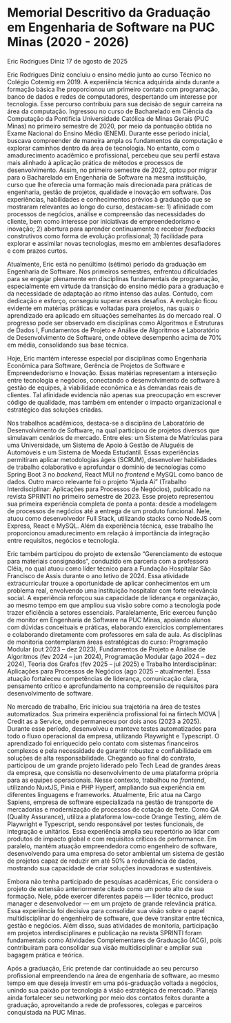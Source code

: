# Memorial Descritivo da Graduação em Engenharia de Software na PUC Minas (2020 - 2026)

Eric Rodrigues Diniz
17 de agosto de 2025

Eric Rodrigues Diniz concluiu o ensino médio junto ao curso Técnico no Colégio Cotemig em 2019. A experiência técnica adquirida ainda durante a formação básica lhe proporcionou um primeiro contato com programação, banco de dados e redes de computadores, despertando um interesse por tecnologia. Esse percurso contribuiu para sua decisão de seguir carreira na área da computação. Ingressou no curso de Bacharelado em Ciência da Computação da Pontifícia Universidade Católica de Minas Gerais (PUC Minas) no primeiro semestre de 2020, por meio da pontuação obtida no Exame Nacional do Ensino Médio (ENEM). Durante esse período inicial, buscava compreender de maneira ampla os fundamentos da computação e explorar caminhos dentro da área de tecnologia. No entanto, com o amadurecimento acadêmico e profissional, percebeu que seu perfil estava mais alinhado à aplicação prática de métodos e processos de desenvolvimento. Assim, no primeiro semestre de 2022, optou por migrar para o Bacharelado em Engenharia de Software na mesma instituição, curso que lhe oferecia uma formação mais direcionada para práticas de engenharia, gestão de projetos, qualidade e inovação em software. Das experiências, habilidades e conhecimentos prévios à graduação que se mostraram relevantes ao longo do curso, destacam-se: 1) afinidade com processos de negócios, análise e compreensão das necessidades do cliente, bem como interesse por iniciativas de empreendedorismo e inovação; 2) abertura para aprender continuamente e receber *feedbacks* construtivos como forma de evolução profissional; 3) facilidade para explorar e assimilar novas tecnologias, mesmo em ambientes desafiadores e com prazos curtos.

Atualmente, Eric está no penúltimo (sétimo) período da graduação em Engenharia de Software. Nos primeiros semestres, enfrentou dificuldades para se engajar plenamente em disciplinas fundamentais de programação, especialmente em virtude da transição do ensino médio para a graduação e da necessidade de adaptação ao ritmo intenso das aulas. Contudo, com dedicação e esforço, conseguiu superar esses desafios. A evolução ficou evidente em matérias práticas e voltadas para projetos, nas quais o aprendizado era aplicado em situações semelhantes às do mercado real. O progresso pode ser observado em disciplinas como Algoritmos e Estruturas de Dados I, Fundamentos de Projeto e Análise de Algoritmos e Laboratório de Desenvolvimento de Software, onde obteve desempenho acima de 70% em média, consolidando sua base técnica.

Hoje, Eric mantém interesse especial por disciplinas como Engenharia Econômica para Software, Gerência de Projetos de Software e Empreendedorismo e Inovação. Essas matérias representam a interseção entre tecnologia e negócios, conectando o desenvolvimento de software à gestão de equipes, à viabilidade econômica e às demandas reais de clientes. Tal afinidade evidencia não apenas sua preocupação em escrever código de qualidade, mas também em entender o impacto organizacional e estratégico das soluções criadas.

Nos trabalhos acadêmicos, destaca-se a disciplina de Laboratório de Desenvolvimento de Software, na qual participou de projetos diversos que simulavam cenários de mercado. Entre eles: um Sistema de Matrículas para uma Universidade, um Sistema de Apoio à Gestão de Aluguéis de Automóveis e um Sistema de Moeda Estudantil. Essas experiências permitiram aplicar metodologias ágeis (SCRUM), desenvolver habilidades de trabalho colaborativo e aprofundar o domínio de tecnologias como Spring Boot 3 no *backend*, React MUI no *frontend* e MySQL como banco de dados. Outro marco relevante foi o projeto “Ajuda Aí” (Trabalho Interdisciplinar: Aplicações para Processos de Negócios), publicado na revista SPRINTI no primeiro semestre de 2023. Esse projeto representou sua primeira experiência completa de ponta a ponta: desde a modelagem de processos de negócios até a entrega de um produto funcional. Nele, atuou como desenvolvedor Full Stack, utilizando stacks como NodeJS com Express, React e MySQL. Além da experiência técnica, esse trabalho lhe proporcionou amadurecimento em relação à importância da integração entre requisitos, negócios e tecnologia.

Eric também participou do projeto de extensão “Gerenciamento de estoque para materiais consignados”, conduzido em parceria com a professora Cléia, no qual atuou como líder técnico para a Fundação Hospitalar São Francisco de Assis durante o ano letivo de 2024. Essa atividade extracurricular trouxe a oportunidade de aplicar conhecimentos em um problema real, envolvendo uma instituição hospitalar com forte relevância social. A experiência reforçou sua capacidade de liderança e organização, ao mesmo tempo em que ampliou sua visão sobre como a tecnologia pode trazer eficiência a setores essenciais. Paralelamente, Eric exerceu função de monitor em Engenharia de Software na PUC Minas, apoiando alunos com dúvidas conceituais e práticas, elaborando exercícios complementares e colaborando diretamente com professores em sala de aula. As disciplinas de monitoria contemplaram áreas estratégicas do curso: Programação Modular (out 2023 – dez 2023), Fundamentos de Projeto e Análise de Algoritmos (fev 2024 – jun 2024), Programação Modular (ago 2024 – dez 2024), Teoria dos Grafos (fev 2025 – jul 2025) e Trabalho Interdisciplinar: Aplicações para Processos de Negócios (ago 2025 – atualmente). Essa atuação fortaleceu competências de liderança, comunicação clara, pensamento crítico e aprofundamento na compreensão de requisitos para desenvolvimento de software.

No mercado de trabalho, Eric iniciou sua trajetória na área de testes automatizados. Sua primeira experiência profissional foi na fintech MOVA | Credit as a Service, onde permaneceu por dois anos (2023 a 2025). Durante esse período, desenvolveu e manteve testes automatizados para todo o fluxo operacional da empresa, utilizando Playwright e Typescript. O aprendizado foi enriquecido pelo contato com sistemas financeiros complexos e pela necessidade de garantir robustez e confiabilidade em soluções de alta responsabilidade. Chegando ao final do contrato, participou de um grande projeto liderado pelo Tech Lead de grandes áreas da empresa, que consistia no desenvolvimento de uma plataforma própria para as equipes operacionais. Nesse contexto, trabalhou no *frontend*, utilizando NuxtJS, Pinia e PHP Hyperf, ampliando sua experiência em diferentes linguagens e frameworks. Atualmente, Eric atua na Cargo Sapiens, empresa de software especializada na gestão de transporte de mercadorias e modernização de processos de cotação de frete. Como *QA* (Quality Assurance), utiliza a plataforma low-code Orange Testing, além de Playwright e Typescript, sendo responsável por testes funcionais, de integração e unitários. Essa experiência amplia seu repertório ao lidar com produtos de impacto global e com requisitos críticos de performance. Em paralelo, mantém atuação empreendedora como engenheiro de software, desenvolvendo para uma empresa do setor ambiental um sistema de gestão de projetos capaz de reduzir em até 50% a redundância de dados, mostrando sua capacidade de criar soluções inovadoras e sustentáveis.

Embora não tenha participado de pesquisas acadêmicas, Eric considera o projeto de extensão anteriormente citado como um ponto alto de sua formação. Nele, pôde exercer diferentes papéis — líder técnico, product manager e desenvolvedor — em um projeto de grande relevância prática. Essa experiência foi decisiva para consolidar sua visão sobre o papel multidisciplinar do engenheiro de software, que deve transitar entre técnica, gestão e negócios. Além disso, suas atividades de monitoria, participação em projetos interdisciplinares e publicação na revista SPRINTI foram fundamentais como Atividades Complementares de Graduação (ACG), pois contribuíram para consolidar sua visão multidisciplinar e ampliar sua bagagem prática e teórica.

Após a graduação, Eric pretende dar continuidade ao seu percurso profissional empreendendo na área de engenharia de software, ao mesmo tempo em que deseja investir em uma pós-graduação voltada a negócios, unindo sua paixão por tecnologia à visão estratégica de mercado. Planeja ainda fortalecer seu networking por meio dos contatos feitos durante a graduação, aproveitando a rede de professores, colegas e parceiros conquistada na PUC Minas.
